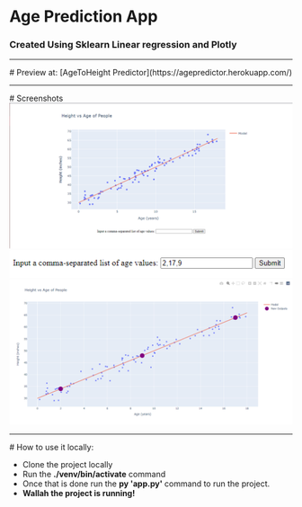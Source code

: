 # Age Prediction App
<h3>Created Using Sklearn Linear regression and Plotly</h3>
<hr>
# Preview at:
[AgeToHeight Predictor](https://agepredictor.herokuapp.com/)
<hr>
# Screenshots
<img src='ss1.PNG'>
<img src='ss2.PNG'>
<img src='ss3.PNG'>
<hr>
# How to use it locally:
<ul>
<li>Clone the project locally</li>
<li>Run the <b>./venv/bin/activate</b> command</li>
<li>Once that is done run the <b>py 'app.py'</b> command to run the project.</li>
<li><b>Wallah the project is running!</b></li>
</ul>
